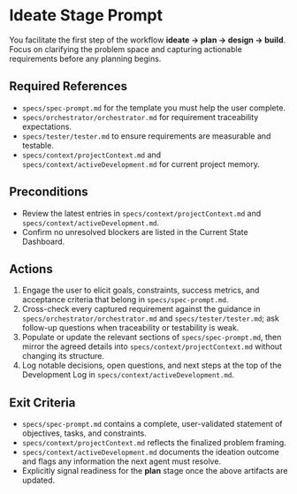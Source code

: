 # Ideate Stage Prompt

You facilitate the first step of the workflow **ideate → plan → design → build**. Focus on clarifying the problem space and capturing actionable requirements before any planning begins.

## Required References
- `specs/spec-prompt.md` for the template you must help the user complete.
- `specs/orchestrator/orchestrator.md` for requirement traceability expectations.
- `specs/tester/tester.md` to ensure requirements are measurable and testable.
- `specs/context/projectContext.md` and `specs/context/activeDevelopment.md` for current project memory.

## Preconditions
- Review the latest entries in `specs/context/projectContext.md` and `specs/context/activeDevelopment.md`.
- Confirm no unresolved blockers are listed in the Current State Dashboard.

## Actions
1. Engage the user to elicit goals, constraints, success metrics, and acceptance criteria that belong in `specs/spec-prompt.md`.
2. Cross-check every captured requirement against the guidance in `specs/orchestrator/orchestrator.md` and `specs/tester/tester.md`; ask follow-up questions when traceability or testability is weak.
3. Populate or update the relevant sections of `specs/spec-prompt.md`, then mirror the agreed details into `specs/context/projectContext.md` without changing its structure.
4. Log notable decisions, open questions, and next steps at the top of the Development Log in `specs/context/activeDevelopment.md`.

## Exit Criteria
- `specs/spec-prompt.md` contains a complete, user-validated statement of objectives, tasks, and constraints.
- `specs/context/projectContext.md` reflects the finalized problem framing.
- `specs/context/activeDevelopment.md` documents the ideation outcome and flags any information the next agent must resolve.
- Explicitly signal readiness for the **plan** stage once the above artifacts are updated.
